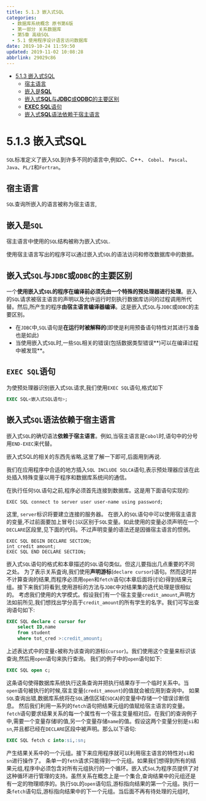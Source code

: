 ```yaml
---
title: 5.1.3 嵌入式SQL
categories: 
  - 数据库系统概念 原书第6版
  - 第一部分 关系数据库
  - 第5章 高级SQL
  - 5.1 使用程序设计语言访问数据库
date: 2019-10-24 11:59:50
updated: 2019-11-02 10:08:28
abbrlink: 29029c86
---
```

- [5.1.3 嵌入式SQL](/ReadingNotes/29029c86/#5-1-3-嵌入式SQL)
    - [宿主语言](/ReadingNotes/29029c86/#宿主语言)
    - [嵌入是**SQL**](/ReadingNotes/29029c86/#嵌入是SQL)
    - [嵌入式**SQL**与**JDBC**或**ODBC**的主要区别](/ReadingNotes/29029c86/#嵌入式SQL与JDBC或ODBC的主要区别)
    - [**EXEC SQL**语句](/ReadingNotes/29029c86/#EXEC-SQL语句)
    - [嵌入式**SQL**语法依赖于宿主语言](/ReadingNotes/29029c86/#嵌入式SQL语法依赖于宿主语言)

<!--more-->
<script src="https://cdn.bootcss.com/jquery/3.4.0/jquery.slim.min.js"></script>
<script>$(document).ready(function () {$(".post-body > ul:nth-child(1)").hide();});</script>

<!--end-->
<!--SSTStart-->
# 5.1.3 嵌入式SQL #
`SQL`标准定义了嵌入`SQL`到许多不同的语言中,例如C、C++、 `Cobol`、 `Pascal`、`Java`、`PL/I`和`Fortran`。
## 宿主语言 ##
`SQL`查询所嵌入的语言被称为宿主语言,
## 嵌入是`SQL` ##
宿主语言中使用的`SQL`结构被称为嵌入式`SQL`.

使用宿主语言写出的程序可以通过嵌入式`SQL`的语法访问和修改数据库中的数据。
## 嵌入式`SQL`与`JDBC`或`ODBC`的主要区别 ##
一个**使用嵌入式`SQL`的程序在编译前必须先由一个特殊的预处理器进行处理**。嵌入的`SQL`请求被宿主语言的声明以及允许运行时刻执行数据库访问的过程调用所代替。然后,所产生的程序**由宿主语言编译器编译**。这是嵌入式`SQL`与`JDBC`或`ODBC`的主要区别。
- 在`JDBC`中,`SQL`语句是**在运行时被解释的**(即使是利用预备语句特性对其进行准备也是如此)
- 当使用嵌入式`SQL`时,一些`SQL`相关的错误(包括数据类型错误**)可以在编译过程中被发现**。

## `EXEC SQL`语句 ##
为使预处理器识别嵌入式`SQL`请求,我们使用`EXEC SQL`语句,格式如下
```sql
EXEC SQL<嵌入式SQL语句>;
```
## 嵌入式`SQL`语法依赖于宿主语言 ##
嵌入式`SQL`的确切语法**依赖于宿主语言**。例如,当宿主语言是`Cobol`时,语句中的分号用`END-EXEC`来代替。

嵌入式SQL的相关的东西先省略,这里了解一下即可,后面用到再说.
<!--SSTStop-->
我们在应用程序中合适的地方插入`SQL INCLUDE SQLCA`语句,表示预处理器应该在此处插入特殊变量以用于程序和数据库系统间的通信。

在执行任何`SQL`语句之前,程序必须首先连接到数据库。这是用下面语句实现的:
```
EXEC SQL connect to server user user-name using password;
```
这里, `server`标识将要建立连接的服务器。
在嵌入的`SQL`语句中可以使用宿主语言的变量,不过前面要加上冒号(:)以区别于`SQL`变量。如此使用的变量必须声明在一个`DECLARE`区段里,见下面的代码。不过声明变量的语法还是因循宿主语言的惯例。
```
EXEC SQL BEGIN DECLARE SECTION;
int credit amount;
EXEC SQL END DECLARE SECTION;
```
嵌入式`SQL`语句的格式和本章描述的`SQL`语句类似。但这儿要指出几点重要的不同之处。
为了表示关系査询,我们使用**声明游标**(`declare cursor`)语句。然而这时并不计算查询的结果,而程序必须用`open`和`fetch`语句(本章后面将讨论)得到结果元组。接下来我们将看到,使用游标的方法与`JDBC`中对结果集的迭代处理是很相似的。
考虑我们使用的大学模式。假设我们有一个宿主变量`credit_amount`,声明方法如前所见,我们想找出学分高于`credit_amount`的所有学生的名字。我们可写出查询语句如下:
```sql
EXEC SQL declare c cursor for
    select ID,name
    from student
    where tot_cred >:credit_amount;
```
上述表达式中的变量`c`被称为该查询的游标(`cursor`)。我们使用这个变量来标识该查询,然后用`open`语句来执行查询。
我们的例子中的`open`语句如下:
```sql
EXEC SQL open c;
```
这条语句使得数据库系统执行这条查询并把执行结果存于一个临时关系中。当`open`语句被执行的时候,宿主变量(`credit_amount`)的值就会被应用到查询中。
如果`SQL`查询出错,数据库系统将在`SQL`通信区域(`SQCA`)的变量中存储一个错误诊断信息。
然后我们利用一系列的`fetch`语句把结果元组的值赋给宿主语言的变量。 `fetch`语句要求结果关系的每一个属性有一个宿主变量相对应。在我们的查询例子中,需要一个变量存储I的值,另一个变量存储`name`的值。假设这两个变量分别是`si`和`sn`,并且都已经在`DECLARE`区段中被声明。那么以下语句:
```sql
EXEC SQL fetch c into:si,:sn;
```
产生结果关系中的一个元组。接下来应用程序就可以利用宿主语言的特性对`si`和`sn`进行操作了。
条单一的`feth`请求只能得到一个元组。如果我们想得到所有的结果元组,程序中必须包含对所有元组执行的一个循环。嵌入式`SoL`为程序员提供了对这种循环进行管理的支持。虽然关系在概念上是一个集合,查询结果中的元组还是有一定的物理顺序的。执行`SQL`的`open`语句后,游标指向结果的第一个元组。执行一条`fetch`语句后,游标指向结果中的下一个元组。当后面不再有待处理的元组时,

